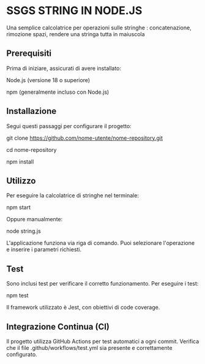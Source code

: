 # SSGS STRING IN NODE.JS

Una semplice calcolatrice per operazioni sulle stringhe : concatenazione, rimozione spazi, rendere una stringa tutta in maiuscola 

## Prerequisiti

Prima di iniziare, assicurati di avere installato:

Node.js (versione 18 o superiore)

npm (generalmente incluso con Node.js)

## Installazione

Segui questi passaggi per configurare il progetto:


git clone https://github.com/nome-utente/nome-repository.git

cd nome-repository

npm install

## Utilizzo

Per eseguire la calcolatrice di stringhe nel terminale:

npm start

Oppure manualmente:

node string.js

L'applicazione funziona via riga di comando. Puoi selezionare l'operazione e inserire i parametri richiesti.

## Test

Sono inclusi test per verificare il corretto funzionamento. Per eseguire i test:

npm test  

Il framework utilizzato è Jest, con obiettivi di code coverage.

## Integrazione Continua (CI)  
Il progetto utilizza GitHub Actions per test automatici a ogni commit. Verifica che il file .github/workflows/test.yml sia presente e correttamente configurato.
